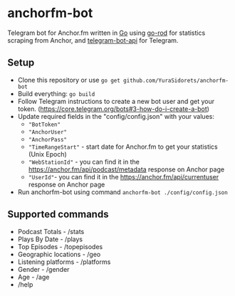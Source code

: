 # anchorfm-bot
Telegram bot for Anchor.fm written in [Go](https://golang.org) using [go-rod](https://github.com/go-rod/rod) for statistics scraping from Anchor, and [telegram-bot-api](https://github.com/go-telegram-bot-api/telegram-bot-api) for Telegram.


## Setup
- Clone this repository or use `go get github.com/YuraSidorets/anchorfm-bot`
- Build everything: `go build`
- Follow Telegram instructions to create a new bot user and get your token. (https://core.telegram.org/bots#3-how-do-i-create-a-bot)
- Update required fields in the "config/config.json" with your values:
    - `"BotToken"` 
    - `"AnchorUser"`
    - `"AnchorPass"`
    - `"TimeRangeStart"` - start date for Anchor.fm to get your statistics (Unix Epoch)
    - `"WebStationId"` - you can find it in the https://anchor.fm/api/podcast/metadata response on Anchor page
    - `"UserId"`- you can find it in the https://anchor.fm/api/currentuser response on Anchor page
- Run anchorfm-bot using command `anchorfm-bot ./config/config.json`

## Supported commands

- Podcast Totals - /stats 
- Plays By Date - /plays 
- Top Episodes - /topepisodes 
- Geographic locations - /geo 
- Listening platforms - /platforms 
- Gender - /gender 
- Age - /age
- /help
